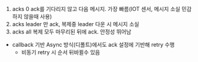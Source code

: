 1. acks 0
   ack를 기다리지 않고 다음 메시지. 가장 빠름(IOT 센서, 메시지 소실 민감하지 않을때 사용)
2. acks
   leader 만 ack, 복제중 leader 다운 시 메시지 소실
3. acks all
   복제 모두 마무리된 뒤에 ack. 안정성 뛰어남

- callback 기반 Async 방식(디폴트)에서도 ack 설정에 기반해 retry 수행
	- 비동기 retry 시 순서 뒤바뀔수 있음